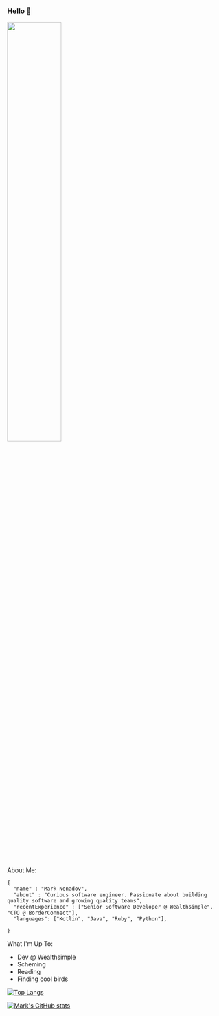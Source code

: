 ### Hello 👋

<img src="https://marknenadov.com/_next/image?url=%2F_next%2Fstatic%2Fmedia%2Fmark-interests.dc29f803.webp&w=2048&q=75" style="width: 50%; height: auto" />

About Me:
```
{
  "name" : "Mark Nenadov",
  "about" : "Curious software engineer. Passionate about building quality software and growing quality teams",
  "recentExperience" : ["Senior Software Developer @ Wealthsimple", "CTO @ BorderConnect"],
  "languages": ["Kotlin", "Java", "Ruby", "Python"],
  
}
```

What I'm Up To:
* Dev @ Wealthsimple
* Scheming
* Reading
* Finding cool birds

[![Top Langs](https://github-readme-stats.vercel.app/api/top-langs/?username=marknenadov)](https://github.com/anuraghazra/github-readme-stats)

[![Mark's GitHub stats](https://github-readme-stats.vercel.app/api?username=marknenadov)](https://github.com/marknenadov/github-readme-stats)

